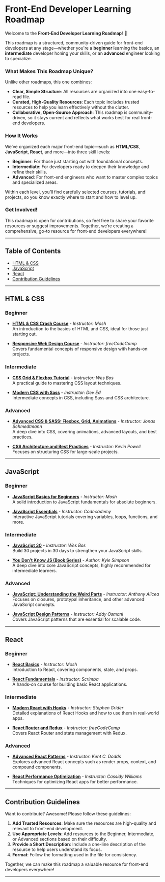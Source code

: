 # Front-End Developer Learning Roadmap

Welcome to the **Front-End Developer Learning Roadmap**! 🎉

This roadmap is a structured, community-driven guide for front-end developers at any stage—whether you're a **beginner** learning the basics, an **intermediate** developer honing your skills, or an **advanced** engineer looking to specialize.

### What Makes This Roadmap Unique?
Unlike other roadmaps, this one combines:
- **Clear, Simple Structure**: All resources are organized into one easy-to-read file.
- **Curated, High-Quality Resources**: Each topic includes trusted resources to help you learn effectively without the clutter.
- **Collaborative, Open-Source Approach**: This roadmap is community-driven, so it stays current and reflects what works best for real front-end developers.

### How It Works
We’ve organized each major front-end topic—such as **HTML/CSS**, **JavaScript**, **React**, and more—into three skill levels:
- **Beginner**: For those just starting out with foundational concepts.
- **Intermediate**: For developers ready to deepen their knowledge and refine their skills.
- **Advanced**: For front-end engineers who want to master complex topics and specialized areas.

Within each level, you’ll find carefully selected courses, tutorials, and projects, so you know exactly where to start and how to level up.

### Get Involved!
This roadmap is open for contributions, so feel free to share your favorite resources or suggest improvements. Together, we’re creating a comprehensive, go-to resource for front-end developers everywhere!

---

## Table of Contents
- [HTML & CSS](#html--css)
- [JavaScript](#javascript)
- [React](#react)
- [Contribution Guidelines](#contribution-guidelines)

---

## HTML & CSS

### Beginner
- **[HTML & CSS Crash Course](https://example.com)** - *Instructor: Mosh*  
  An introduction to the basics of HTML and CSS, ideal for those just starting out.
  
- **[Responsive Web Design Course](https://example.com)** - *Instructor: freeCodeCamp*  
  Covers fundamental concepts of responsive design with hands-on projects.

### Intermediate
- **[CSS Grid & Flexbox Tutorial](https://example.com)** - *Instructor: Wes Bos*  
  A practical guide to mastering CSS layout techniques.
  
- **[Modern CSS with Sass](https://example.com)** - *Instructor: Dev Ed*  
  Intermediate concepts in CSS, including Sass and CSS architecture.

### Advanced
- **[Advanced CSS & SASS: Flexbox, Grid, Animations](https://example.com)** - *Instructor: Jonas Schmedtmann*  
  A deep dive into CSS, covering animations, advanced layouts, and best practices.

- **[CSS Architecture and Best Practices](https://example.com)** - *Instructor: Kevin Powell*  
  Focuses on structuring CSS for large-scale projects.

---

## JavaScript

### Beginner
- **[JavaScript Basics for Beginners](https://example.com)** - *Instructor: Mosh*  
  A solid introduction to JavaScript fundamentals for absolute beginners.

- **[JavaScript Essentials](https://example.com)** - *Instructor: Codecademy*  
  Interactive JavaScript tutorials covering variables, loops, functions, and more.

### Intermediate
- **[JavaScript 30](https://example.com)** - *Instructor: Wes Bos*  
  Build 30 projects in 30 days to strengthen your JavaScript skills.

- **[You Don’t Know JS (Book Series)](https://example.com)** - *Author: Kyle Simpson*  
  A deep dive into core JavaScript concepts, highly recommended for intermediate learners.

### Advanced
- **[JavaScript: Understanding the Weird Parts](https://example.com)** - *Instructor: Anthony Alicea*  
  Focuses on closures, prototypal inheritance, and other advanced JavaScript concepts.

- **[JavaScript Design Patterns](https://example.com)** - *Instructor: Addy Osmani*  
  Covers JavaScript patterns that are essential for scalable code.

---

## React

### Beginner
- **[React Basics](https://example.com)** - *Instructor: Mosh*  
  Introduction to React, covering components, state, and props.

- **[React Fundamentals](https://example.com)** - *Instructor: Scrimba*  
  A hands-on course for building basic React applications.

### Intermediate
- **[Modern React with Hooks](https://example.com)** - *Instructor: Stephen Grider*  
  Detailed explanations of React Hooks and how to use them in real-world apps.

- **[React Router and Redux](https://example.com)** - *Instructor: freeCodeCamp*  
  Covers React Router and state management with Redux.

### Advanced
- **[Advanced React Patterns](https://example.com)** - *Instructor: Kent C. Dodds*  
  Explores advanced React concepts such as render props, context, and compound components.

- **[React Performance Optimization](https://example.com)** - *Instructor: Cassidy Williams*  
  Techniques for optimizing React apps for better performance.

---

## Contribution Guidelines

Want to contribute? Awesome! Please follow these guidelines:
1. **Add Trusted Resources**: Make sure the resources are high-quality and relevant to front-end development.
2. **Use Appropriate Levels**: Add resources to the Beginner, Intermediate, or Advanced sections based on their difficulty.
3. **Provide a Short Description**: Include a one-line description of the resource to help users understand its focus.
4. **Format**: Follow the formatting used in the file for consistency.

Together, we can make this roadmap a valuable resource for front-end developers everywhere!

---
